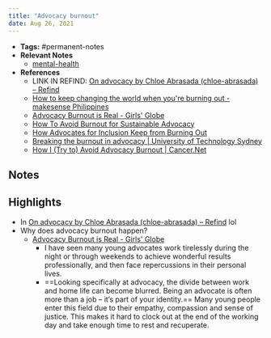 ```yaml
---
title: "Advocacy burnout"
date: Aug 26, 2021
---
```


- **Tags:** #permanent-notes 
- **Relevant Notes**
	- [mental-health](moc/mental-health.md)
- **References**
	- LINK IN REFIND: [On advocacy by Chloe Abrasada (chloe-abrasada) – Refind](https://refind.com/chloe-abrasada/on-advocacy)
	- [How to keep changing the world when you're burning out - makesense Philippines](https://philippines.makesense.org/2021/06/03/how-to-keep-changing-the-world-when-youre-burning-out/)
	- [Advocacy Burnout is Real - Girls' Globe](https://www.girlsglobe.org/2018/07/25/advocacy-burnout-is-real/)
	- [How To Avoid Burnout for Sustainable Advocacy](https://www.dressember.org/blog/avoiding-burnout)
	- [How Advocates for Inclusion Keep from Burning Out](https://ideas.bkconnection.com/how-advocates-for-inclusion-keep-from-burning-out)
	- [Breaking the burnout in advocacy | University of Technology Sydney](https://www.uts.edu.au/partners-and-community/initiatives/social-justice-uts/news/breaking-burnout-advocacy)
	- [How I (Try to) Avoid Advocacy Burnout | Cancer.Net](https://www.cancer.net/blog/2016-07/how-i-try-avoid-advocacy-burnout)


## Notes

## Highlights
- In [On advocacy by Chloe Abrasada (chloe-abrasada) – Refind](https://refind.com/chloe-abrasada/on-advocacy) lol
- Why does advocacy burnout happen?
	- [Advocacy Burnout is Real - Girls' Globe](https://www.girlsglobe.org/2018/07/25/advocacy-burnout-is-real/)
		- I have seen many young advocates work tirelessly during the night or through weekends to achieve wonderful results professionally, and then face repercussions in their personal lives.
		- ==Looking specifically at advocacy, the divide between work and home life can become blurred. Being an advocate is often more than a job – it’s part of your identity.== Many young people enter this field due to their empathy, compassion and sense of justice. This makes it hard to clock out at the end of the working day and take enough time to rest and recuperate.